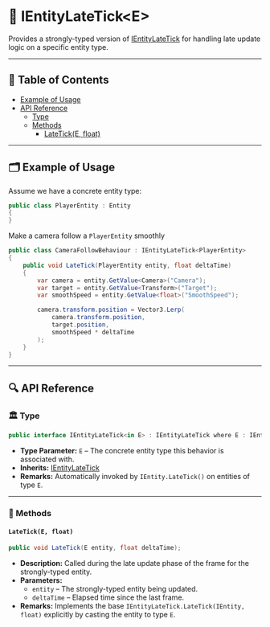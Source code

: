 # 🧩 IEntityLateTick&lt;E&gt;

Provides a strongly-typed version of [IEntityLateTick](IEntityLateTick.md) for handling late update logic on a specific
entity type.

---

## 📑 Table of Contents

- [Example of Usage](#-example-of-usage)
- [API Reference](#-api-reference)
    - [Type](#-type)
    - [Methods](#-methods)
        - [LateTick(E, float)](#lateticke-float)

---

## 🗂 Example of Usage

Assume we have a concrete entity type:

```csharp
public class PlayerEntity : Entity
{
}
```

Make a camera follow a `PlayerEntity` smoothly

```csharp
public class CameraFollowBehaviour : IEntityLateTick<PlayerEntity>
{
    public void LateTick(PlayerEntity entity, float deltaTime)
    {
        var camera = entity.GetValue<Camera>("Camera");
        var target = entity.GetValue<Transform>("Target");
        var smoothSpeed = entity.GetValue<float>("SmoothSpeed");

        camera.transform.position = Vector3.Lerp(
            camera.transform.position,
            target.position,
            smoothSpeed * deltaTime
        );
    }
}
```

---

## 🔍 API Reference

### 🏛️ Type <div id="-type"></div>

```csharp
public interface IEntityLateTick<in E> : IEntityLateTick where E : IEntity
```

- **Type Parameter:** `E` – The concrete entity type this behavior is associated with.
- **Inherits:** [IEntityLateTick](IEntityLateTick.md)
- **Remarks:** Automatically invoked by `IEntity.LateTick()` on entities of type `E`.

---

### 🏹 Methods

#### `LateTick(E, float)`

```csharp
public void LateTick(E entity, float deltaTime);
```

- **Description:** Called during the late update phase of the frame for the strongly-typed entity.
- **Parameters:**
    - `entity` – The strongly-typed entity being updated.
    - `deltaTime` – Elapsed time since the last frame.
- **Remarks:** Implements the base `IEntityLateTick.LateTick(IEntity, float)` explicitly by casting the entity to type
  `E`.